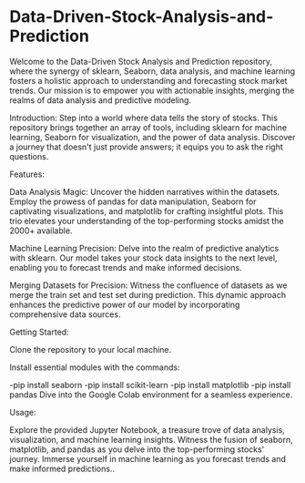 # Data-Driven-Stock-Analysis-and-Prediction
Welcome to the Data-Driven Stock Analysis and Prediction repository, where the synergy of sklearn, Seaborn, data analysis, and machine learning fosters a holistic approach to understanding and forecasting stock market trends. Our mission is to empower you with actionable insights, merging the realms of data analysis and predictive modeling.

Introduction:
Step into a world where data tells the story of stocks. This repository brings together an array of tools, including sklearn for machine learning, Seaborn for visualization, and the power of data analysis. Discover a journey that doesn't just provide answers; it equips you to ask the right questions.

Features:

Data Analysis Magic: Uncover the hidden narratives within the datasets. Employ the prowess of pandas for data manipulation, Seaborn for captivating visualizations, and matplotlib for crafting insightful plots. This trio elevates your understanding of the top-performing stocks amidst the 2000+ available.

Machine Learning Precision: Delve into the realm of predictive analytics with sklearn. Our model takes your stock data insights to the next level, enabling you to forecast trends and make informed decisions.

Merging Datasets for Precision: Witness the confluence of datasets as we merge the train set and test set during prediction. This dynamic approach enhances the predictive power of our model by incorporating comprehensive data sources.

Getting Started:

Clone the repository to your local machine.

Install essential modules with the commands:

-pip install seaborn
-pip install scikit-learn
-pip install matplotlib
-pip install pandas
Dive into the Google Colab environment for a seamless experience.

Usage:

Explore the provided Jupyter Notebook, a treasure trove of data analysis, visualization, and machine learning insights.
Witness the fusion of seaborn, matplotlib, and pandas as you delve into the top-performing stocks' journey.
Immerse yourself in machine learning as you forecast trends and make informed predictions..
